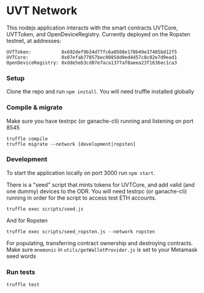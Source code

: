# UVT Network
This nodejs application interacts with the smart contracts UVTCore, UVTToken,
and OpenDeviceRegistry. Currently deployed on the Ropsten testnet, at addresses:
```
UVTToken:           0x692def9b34d77fc6a0508e170b49e37405bd12f5
UVTCore:            0x07efab77857bec0085dd0ed4457c8c82e7d9ead1
OpenDeviceRegistry: 0xdde5eb3cd07e7aca1377af8aeea23f1636ec1ca3
```

### Setup
Clone the repo and run `npm install`. You will need truffle installed globally

### Compile & migrate
Make sure you have testrpc (or ganache-cli) running and listening on port 8545
```
truffle compile
truffle migrate --network [development|ropsten]
```

### Development
To start the application locally on port 3000 run `npm start`.

There is a "seed" script that mints tokens for UVTCore, and add valid (and one dummy)
devices to the ODR. You will need testrpc (or ganache-cli) running
in order for the script to access test ETH accounts.
```
truffle exec scripts/seed.js
```

And for Ropsten
```
truffle exec scripts/seed_ropsten.js --network ropsten
```

For populating, transferring contract ownership and destroying contracts. Make
sure `mnemonic` in `utils/getWalletProvider.js` is set to your Metamask seed words

### Run tests
```
truffle test
```
